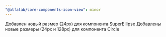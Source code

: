 ```yaml
---
"@alfalab/core-components-icon-view": minor
---
```


Добавлен новый размер (24px) для компонента SuperEllipse
Добавлены новые размеры (24px и 128px) для компонента Circle
